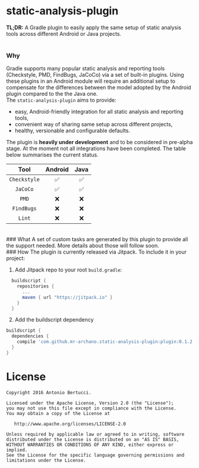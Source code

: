 # static-analysis-plugin
**TL;DR:** A Gradle plugin to easily apply the same setup of static analysis tools across different Android or Java projects.<br/>
<br/>
### Why
Gradle supports many popular static analysis and reporting tools (Checkstyle, PMD, FindBugs, JaCoCo) via a set of built-in
plugins. Using these plugins in an Android module will require an additional setup to compensate for the differences between
the model adopted by the Android plugin compared to the the Java one.<br/>
The `static-analysis-plugin` aims to provide:
- easy, Android-friendly integration for all static analysis and reporting tools,
- convenient way of sharing same setup across different projects,
- healthy, versionable and configurable defaults.

The plugin is **heavily under development** and to be considered in pre-alpha stage. At the moment not all integrations
have been completed. The table below summarises the current status.

Tool | Android | Java
:----:|:--------:|:--------:
`Checkstyle` | :white_check_mark: | :white_check_mark:
`JaCoCo` | :white_check_mark: | :white_check_mark:
`PMD` | :x: | :x:
`FindBugs` | :x: | :x:
`Lint` | :x: | :x:
<br/>
### What
A set of custom tasks are generated by this plugin to provide all the support needed.
More details about those will follow soon.
<br/>
### How
The plugin is currently released via Jitpack. To include it in your project:

1)  Add Jitpack repo to your root `build.gradle`:
```groovy
  buildscript {
    repositories {
      ...
      maven { url "https://jitpack.io" }
    }
  }
```
2)  Add the buildscript dependency
```groovy
buildscript {
  dependencies {
    compile 'com.github.mr-archano.static-analysis-plugin:plugin:0.1.2'
  }
}
```

License
=======

    Copyright 2016 Antonio Bertucci.

    Licensed under the Apache License, Version 2.0 (the "License");
    you may not use this file except in compliance with the License.
    You may obtain a copy of the License at

       http://www.apache.org/licenses/LICENSE-2.0

    Unless required by applicable law or agreed to in writing, software
    distributed under the License is distributed on an "AS IS" BASIS,
    WITHOUT WARRANTIES OR CONDITIONS OF ANY KIND, either express or implied.
    See the License for the specific language governing permissions and
    limitations under the License.
